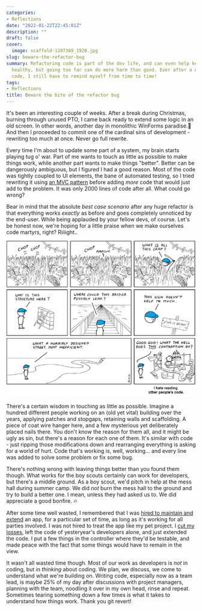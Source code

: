 ```yaml
---
categories:
- Reflections
date: "2022-01-22T22:45:01Z"
description: ""
draft: false
cover:
  image: scaffold-1207389_1920.jpg
slug: beware-the-refactor-bug
summary: Refactoring code is part of the dev life, and can even help keep the code
  healthy, but going too far can do more harm than good. Ever after a decade of writing
  code, I still have to remind myself from time to time!
tags:
- Reflections
title: Beware the bite of the refactor bug
---
```

It's been an interesting couple of weeks. After a break during Christmas, burning through unused PTO, I came back ready to extend some logic in an old screen. In other words, another day in monolithic WinForms paradise.🍹 And then I proceeded to commit one of the cardinal sins of development - rewriting too much at once. Never go full rewrite.

Every time I'm about to update some part of a system, my brain starts playing tug o' war. Part of me wants to touch as little as possible to make things work, while another part wants to make things "better". Better can be dangerously ambiguous, but I figured I had a good reason. Most of the code was tightly coupled to UI elements, the bane of automated testing, so I tried rewriting it using [an MVC pattern](https://grantwinney.com/its-possible-to-test-a-winforms-app-using-mvp/) before adding _more_ code that would just add to the problem. It was only 2000 lines of code after all. What could go wrong?

Bear in mind that the absolute _best case scenario_ after any huge refactor is that everything works _exactly_ as before and goes completely unnoticed by the end-user. While being applauded by your fellow devs, of course. Let's be honest now, we're hoping for a little praise when we make ourselves code martyrs, right? Riiiight..

![Next week, when someone digs into my refactored code](content/posts/beware-the-refactor-bug/abstrusegoose-432.png)

There's a certain wisdom in touching as little as possible. Imagine a hundred different people working on an (old yet vital) building over the years, applying patches and stopgaps, retaining walls and scaffolding. A piece of coat wire hanger here, and a few mysterious yet deliberately placed nails there. You don't know the reason for them all, and it might be ugly as sin, but there's a reason for each one of them. It's similar with code - just ripping those modifications down and rearranging everything is asking for a world of hurt. Code that's working is, well, working... and every line was added to solve some problem or fix some bug.

There's nothing wrong with leaving things better than you found them though. What works for the boy scouts certainly can work for developers, but there's a middle ground. As a boy scout, we'd pitch in help at the mess hall during summer camp. We did _not_ burn the mess hall to the ground and try to build a better one. I mean, unless they had asked us to. We did appreciate a good bonfire. 🔥

After some time well wasted, I remembered that I was [hired to maintain and extend](https://grantwinney.com/were-all-contractors/) an app, for a particular set of time, as long as it's working for all parties involved. I was not hired to treat the app like my pet project. I [cut my losses](https://grantwinney.com/sunk-costs-timeboxing-asking-for-help/), left the code of yesteryear's developers alone, and just extended the code. I put a few things in the controller where they'd be testable, and made peace with the fact that some things would have to remain in the view.

It wasn't all wasted time though. Most of our work as developers is _not_ in coding, but in _thinking_ about coding. We plan, we discuss, we come to understand what we're building on. Writing code, especially now as a team lead, is maybe 25% of my day after discussions with project managers, planning with the team, noodling it over in my own head, rinse and repeat. Sometimes tearing something down a few times is what it takes to understand how things work. Thank you git revert!